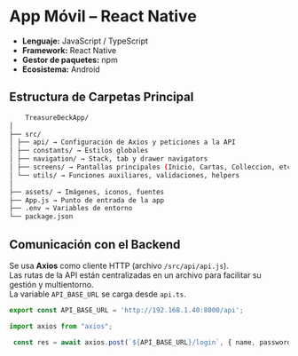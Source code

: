 # App Móvil – React Native

- **Lenguaje:** JavaScript / TypeScript  
- **Framework:** React Native  
- **Gestor de paquetes:** npm  
- **Ecosistema:** Android  

## Estructura de Carpetas Principal

```bash
    TreasureDeckApp/
│
├── src/
│ ├── api/ → Configuración de Axios y peticiones a la API
│ ├── constants/ → Estilos globales
│ ├── navigation/ → Stack, tab y drawer navigators
│ ├── screens/ → Pantallas principales (Inicio, Cartas, Colleccion, etc.)
│ └── utils/ → Funciones auxiliares, validaciones, helpers
│
├── assets/ → Imágenes, iconos, fuentes
├── App.js → Punto de entrada de la app
├── .env → Variables de entorno
└── package.json
```


## Comunicación con el Backend

Se usa **Axios** como cliente HTTP (archivo `/src/api/api.js`).  
Las rutas de la API están centralizadas en un archivo para facilitar su gestión y multientorno.  
La variable `API_BASE_URL` se carga desde `api.ts`.

```javascript
export const API_BASE_URL = 'http://192.168.1.40:8000/api';

import axios from "axios";

 const res = await axios.post(`${API_BASE_URL}/login`, { name, password });
